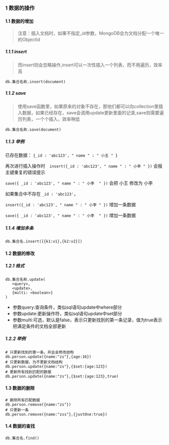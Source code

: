 ### 1 数据的操作
#### 1.1 数据的增加
> 注意：插入文档时，如果不指定_id参数，MongoDB会为文档分配一个唯一的ObjectId
##### 1.1.1 insert
> 而insert则会忽略操作,insert可以一次性插入一个列表，而不用遍历，效率高
```
db.集合名称.insert(document)
```
##### 1.1.2 save
> 使用save函数里，如果原来的对象不存在，那他们都可以向collection里插入数据，如果已经存在，save会调用update更新里面的记录,save则需要遍历列表，一个个插入，效率稍低
```
db.集合名称.save(document)
```
##### 1.1.3 举例
已存在数据：  `{_id : 'abc123', " name " : " 小王 " }`
        
再次进行插入操作时　`insert({_id : 'abc123', " name " : " 小李 " })` 会报主键重复的错误提示
        　　

`save({ _id : 'abc123', " name " : " 小李  " })`    会把 小王 修改为 小李
        
如果集合中不存在 `_id : 'abc123'`，
    
`insert({_id : 'abc123', " name " : " 小李 " })`    增加一条数据
        
`save({ _id : 'abc123', " name " : " 小李  " })`    增加一条数据

##### 1.1.4 增加多条
```
db.集合名.insert([{k1:v1},{k2:v2}])
```

#### 1.2 数据的修改
##### 1.2.1 格式
```
db.集合名称.update(
   <query>,
   <update>,
   {multi: <boolean>}
)
```
- 参数query:查询条件，类似sql语句update中where部分
- 参数update:更新操作符，类似sql语句update中set部分
- 参数multi:可选，默认是false，表示只更新找到的第一条记录，值为true表示把满足条件的文档全部更新

##### 1.2.2 举例
```
# 只更新找到的第一条，并且会修改结构
db.person.update({name:"zs"},{age:16})
# 只更新数据，为不更新文档结构
db.person.update({name:"zs"},{$set:{age:123})
# 更新所有找到匹配的数据
db.person.update({name:"zs"},{$set:{age:123},true)
```
#### 1.3 数据的删除
```
# 删除所有匹配数据
db.person.remove({name:"zs"})
# 只更新一条
db.person.remove({name:"zss"},{justOne:true})
```
#### 1.4 数据的查找
```
db.集合名.find()
```
